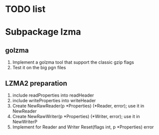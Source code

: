 # TODO list

# Subpackage lzma

## golzma

1. Implement a golzma tool that support the classic gzip flags
2. Test it on the big pgn files

## LZMA2 preparation

1. include readProperties into readHeader
2. include writeProperties into writeHeader
3. Create
    NewRawReader(p *Properties) (*Reader, error);
   use it in NewReader
4. Create
    NewRawWriter(p *Properties) (*Writer, error);
   use it in NewWriterP
5. Implement for Reader and Writer
    Reset(flags int, p *Properties) error
